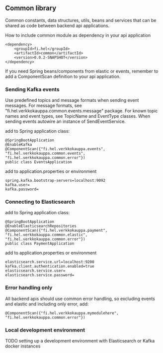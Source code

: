 ## Common library

Common constants, data structures, utils, beans and services that can be shared as code between backend api applications.

How to include common module as dependency in your api application

    <dependency>
        <groupId>fi.hel</groupId>
        <artifactId>common</artifactId>
        <version>0.0.2-SNAPSHOT</version>
    </dependency>

If you need Spring beans/components from elastic or events, remember to add a ComponentScan definition to your api application.

### Sending Kafka events

Use predefined topics and message formats when sending event messages. For message formats, see "fi.hel.verkkokauppa.common.events.message" package. For known topic names and event types, see TopicName and EventType classes. When sending events autowire an instance of SendEventService.

add to Spring application class:

    @SpringBootApplication
    @EnableKafka
    @ComponentScan({"fi.hel.verkkokauppa.events", "fi.hel.verkkokauppa.common.events", "fi.hel.verkkokauppa.common.error"})
    public class EventsApplication

add to application.properties or environment

    spring.kafka.bootstrap-servers=localhost:9092
    kafka.user=
    kafka.password=

### Connecting to Elasticsearch

add to Spring application class:

    @SpringBootApplication
    @EnableElasticsearchRepositories
    @ComponentScan({"fi.hel.verkkokauppa.payment", "fi.hel.verkkokauppa.common.elastic", "fi.hel.verkkokauppa.common.error"})
    public class PaymentApplication

add to application.properties or environment

    elasticsearch.service.url=localhost:9200
    kafka.client.authentication.enabled=true
    elasticsearch.service.user=
    elasticsearch.service.password=

### Error handling only

All backend apis should use common error handling, so excluding events and elastic and including only error, add:

    @ComponentScan({"fi.hel.verkkokauppa.mymodulehere", "fi.hel.verkkokauppa.common.error"})

### Local development environment

TODO setting up a development environment with Elasticsearch or Kafka docker instances
